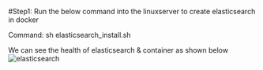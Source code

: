 #Step1:
Run the below command into the linuxserver to create elasticsearch in docker

Command: sh elasticsearch_install.sh

We can see the health of elasticsearch & container as shown below
![elasticsearch](https://github.com/gogularaja229/Devops_Exercise/tree/master/Exercise2/Selection_257.png)
